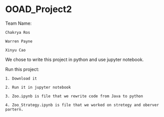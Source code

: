 # OOAD_Project2


Team Name:

    Chakrya Ros

    Warren Payne

    Xinyu Cao
    
    
We chose to write this project in python and use jupyter notebook.
    
Run this project:

    1. Download it
    
    2. Run it in jupyter notebook
	
    3. Zoo.ipynb is file that we rewrite code from Java to python

    4. Zoo_Strategy.ipynb is file that we worked on stretegy and oberver partern.
